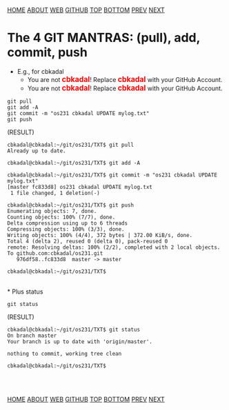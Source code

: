 ---
---
[HOME](index.md)
[ABOUT](README.md)
[WEB](https://osp4diss.vlsm.org/)
[GITHUB](https://github.com/os2xx/osp4diss)
[TOP](#)
[BOTTOM](#endofpage)
[PREV](osp-114.md)
[NEXT](index.md#idx05)

# The 4 GIT MANTRAS: (pull), add, commit, push

* E.g., for cbkadal
  * You are not <span style="color:red; font-weight:bold; font-size:larger;">cbkadal</span>!
    Replace <span style="color:red; font-weight:bold; font-size:larger;">cbkadal</span>
    with your GitHub Account.
  * You are not <span style="color:red; font-weight:bold; font-size:larger;">cbkadal</span>!
    Replace <span style="color:red; font-weight:bold; font-size:larger;">cbkadal</span>
    with your GitHub Account.

```
git pull
git add -A
git commit -m "os231 cbkadal UPDATE mylog.txt"
git push

```


(RESULT)
```
cbkadal@cbkadal:~/git/os231/TXT$ git pull
Already up to date.

cbkadal@cbkadal:~/git/os231/TXT$ git add -A

cbkadal@cbkadal:~/git/os231/TXT$ git commit -m "os231 cbkadal UPDATE mylog.txt"
[master fc833d8] os231 cbkadal UPDATE mylog.txt
 1 file changed, 1 deletion(-)

cbkadal@cbkadal:~/git/os231/TXT$ git push
Enumerating objects: 7, done.
Counting objects: 100% (7/7), done.
Delta compression using up to 6 threads
Compressing objects: 100% (3/3), done.
Writing objects: 100% (4/4), 372 bytes | 372.00 KiB/s, done.
Total 4 (delta 2), reused 0 (delta 0), pack-reused 0
remote: Resolving deltas: 100% (2/2), completed with 2 local objects.
To github.com:cbkadal/os231.git
   976df58..fc833d8  master -> master

cbkadal@cbkadal:~/git/os231/TXT$

```

<br>
* Plus status

```
git status

```

(RESULT)
```
cbkadal@cbkadal:~/git/os231/TXT$ git status
On branch master
Your branch is up to date with 'origin/master'.

nothing to commit, working tree clean

cbkadal@cbkadal:~/git/os231/TXT$

```


<br id="endofpage"><br>

[HOME](index.md)
[ABOUT](README.md)
[WEB](https://osp4diss.vlsm.org/)
[GITHUB](https://github.com/os2xx/osp4diss)
[TOP](#)
[BOTTOM](#endofpage)
[PREV](osp-113.md)
[NEXT](index.md#idx05)

